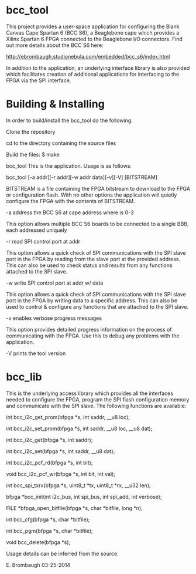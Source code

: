 bcc_tool
==========

This project provides a user-space application for configuring the Blank Canvas Cape Spartan 6 (BCC S6), a Beaglebone cape which provides a Xilinx Spartan 6 FPGA connected to the Beaglebone I/O connectors. Find out more details about the BCC S6 here:

http://ebrombaugh.studionebula.com/embedded/bcc_s6/index.html

In addition to the application, an underlying interface library is also provided which facilitates creation of additional applications for interfacing to the FPGA via the SPI interface.

Building & Installing
=====================

In order to build/install the bcc_tool do the following.

Clone the repository

cd to the directory containing the source files

Build the files: $ make

bcc_tool
This is the application. Usage is as follows:

bcc_tool [-a addr][-r addr][-w addr data][-v][-V] [BITSTREAM]

BITSTREAM is a file containing the FPGA bitstream to download to the FPGA or configuration flash. With no other options the application will quietly configure the FPGA with the contents of BITSTREAM.

-a address the BCC S6 at cape address <addr> where <addr> is 0-3

This option allows multiple BCC S6 boards to be connected to a single BBB, each addressed uniquely

-r read SPI control port at addr

This option allows a quick check of SPI communications with the SPI slave port in the FPGA by reading from the slave port at the provided address. This can also be used to check status and results from any functions attached to the SPI slave.

-w write SPI control port at addr w/ data

This option allows a quick check of SPI communications with the SPI slave port in the FPGA by writing data to a specific address. This can also be used to control & configure any functions that are attached to the SPI slave.

-v enables verbose progress messages

This option provides detailed progress information on the process of communicating with the FPGA. Use this to debug any problems with the application.

-V prints the tool version

bcc_lib
=======

This is the underlying access library which provides all the interfaces needed to configure the FPGA, program the SPI flash configuration memory and communicate with the SPI slave. The following functions are available:

int bcc_i2c_get_prom(bfpga *s, int saddr, __u8 loc);

int bcc_i2c_set_prom(bfpga *s, int saddr, __u8 loc, __u8 dat);

int bcc_i2c_get(bfpga *s, int saddr);

int bcc_i2c_set(bfpga *s, int saddr, __u8 dat);

int bcc_i2c_pcf_rd(bfpga *s, int bit);

void bcc_i2c_pcf_wr(bfpga *s, int bit, int val);

int bcc_spi_txrx(bfpga *s, uint8_t *tx, uint8_t *rx, __u32 len);

bfpga *bcc_init(int i2c_bus, int spi_bus, int spi_add, int verbose);

FILE *bfpga_open_bitfile(bfpga *s, char *bitfile, long *n);

int bcc_cfg(bfpga *s, char *bitfile);

int bcc_pgm(bfpga *s, char *bitfile);

void bcc_delete(bfpga *s);

Usage details can be inferred from the source.

E. Brombaugh 03-25-2014
